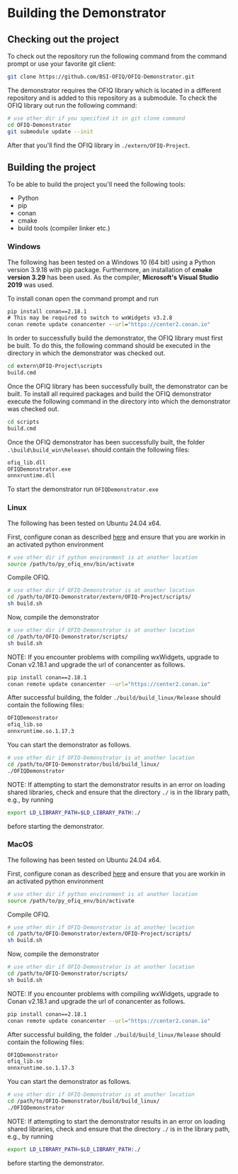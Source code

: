 # Building the Demonstrator

## Checking out the project

To check out the repository run the following command from the command prompt or use your favorite git client:

``` bash
git clone https://github.com/BSI-OFIQ/OFIQ-Demonstrator.git
```

The demonstrator requires the OFIQ library which is located in a different repository and is added to this repository as a submodule. To check the OFIQ library out run the following command:

``` bash
# use other dir if you specified it in git clone command
cd OFIQ-Demonstrator
git submodule update --init
```

After that you'll find the OFIQ library in `./extern/OFIQ-Project`.

## Building the project

To be able to build the project you'll need the following tools:

- Python
- pip
- conan
- cmake
- build tools (compiler linker etc.)

### Windows

The following has been tested on a Windows 10 (64 bit) using a Python version 3.9.18 with pip package. Furthermore, an installation
of **cmake version 3.29** has been used. As the compiler, **Microsoft's Visual Studio 2019** was used.

To install conan open the command prompt and run

``` cmd
pip install conan==2.18.1
# This may be required to switch to wxWidgets v3.2.8
conan remote update conancenter --url="https://center2.conan.io"
```



In order to successfully build the demonstrator, the OFIQ library must first be built. To do this, the following command should be executed in the directory in which the demonstrator was checked out.

``` cmd
cd extern\OFIQ-Project\scripts
build.cmd
```

Once the OFIQ library has been successfully built, the demonstrator can be built. To install all required packages and build the OFIQ demonstrator execute the following command in the directory into which the demonstrator was checked out.

``` cmd
cd scripts
build.cmd
```

Once the OFIQ demonstrator has been successfully built, the folder `.\build\build_win\Release\` should contain the following files:

``` cmd
ofiq_lib.dll
OFIQDemonstrator.exe
onnxruntime.dll
```

To start the demonstrator run `OFIQDemonstrator.exe`

### Linux

The following has been tested on Ubuntu 24.04 x64. 

First, configure conan as described [here](https://github.com/BSI-OFIQ/OFIQ-Project/blob/main/BUILD.md#ubuntu-2404-x86_64) and ensure that you are workin in an activated python environment
 
``` bash
# use other dir if python environment is at another location
source /path/to/py_ofiq_env/bin/activate
```

Compile OFIQ.

``` bash
# use other dir if OFIQ-Demonstrator is at another location
cd /path/to/OFIQ-Demonstrator/extern/OFIQ-Project/scripts/
sh build.sh
```

Now, compile the demonstrator

``` bash
# use other dir if OFIQ-Demonstrator is at another location
cd /path/to/OFIQ-Demonstrator/scripts/
sh build.sh
```

NOTE: If you encounter problems with compiling wxWidgets, upgrade to Conan v2.18.1 and upgrade
the url of conancenter as follows.
``` bash
pip install conan==2.18.1
conan remote update conancenter --url="https://center2.conan.io"
```

After successful building, the folder `./build/build_linux/Release` should contain the following files:

``` bash
OFIQDemonstrator
ofiq_lib.so
onnxruntime.so.1.17.3
```

You can start the demonstrator as follows.

``` bash
# use other dir if OFIQ-Demonstrator is at another location
cd /path/to/OFIQ-Demonstrator/build/build_linux/
./OFIQDemonstrator
```

NOTE: If attempting to start the demonstrator results in an error on loading shared libraries, check and ensure that the directory `./` is in the library path, e.g., by running
``` bash
export LD_LIBRARY_PATH=$LD_LIBRARY_PATH:./
```
before starting the demonstrator.

### MacOS

The following has been tested on Ubuntu 24.04 x64. 

First, configure conan as described [here](https://github.com/BSI-OFIQ/OFIQ-Project/blob/main/BUILD.md#ubuntu-2404-x86_64) and ensure that you are workin in an activated python environment
 
``` bash
# use other dir if python environment is at another location
source /path/to/py_ofiq_env/bin/activate
```

Compile OFIQ.

``` bash
# use other dir if OFIQ-Demonstrator is at another location
cd /path/to/OFIQ-Demonstrator/extern/OFIQ-Project/scripts/
sh build.sh
```

Now, compile the demonstrator

``` bash
# use other dir if OFIQ-Demonstrator is at another location
cd /path/to/OFIQ-Demonstrator/scripts/
sh build.sh
```

NOTE: If you encounter problems with compiling wxWidgets, upgrade to Conan v2.18.1 and upgrade
the url of conancenter as follows.
``` bash
pip install conan==2.18.1
conan remote update conancenter --url="https://center2.conan.io"
```

After successful building, the folder `./build/build_linux/Release` should contain the following files:

``` bash
OFIQDemonstrator
ofiq_lib.so
onnxruntime.so.1.17.3
```

You can start the demonstrator as follows.

``` bash
# use other dir if OFIQ-Demonstrator is at another location
cd /path/to/OFIQ-Demonstrator/build/build_linux/
./OFIQDemonstrator
```

NOTE: If attempting to start the demonstrator results in an error on loading shared libraries, check and ensure that the directory `./` is in the library path, e.g., by running
``` bash
export LD_LIBRARY_PATH=$LD_LIBRARY_PATH:./
```
before starting the demonstrator.